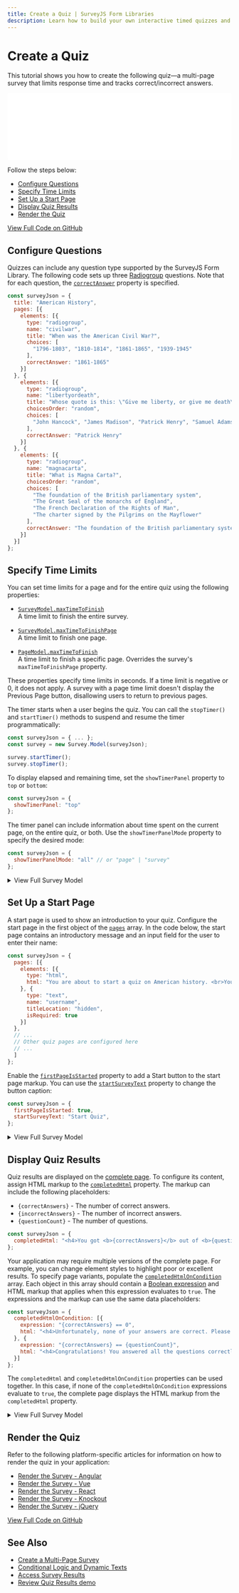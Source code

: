 ```yaml
---
title: Create a Quiz | SurveyJS Form Libraries
description: Learn how to build your own interactive timed quizzes and tests with SurveyJS. A step-by-step tutorial plus access to the full demo source code.
---
```

# Create a Quiz

This tutorial shows you how to create the following quiz&mdash;a multi-page survey that limits response time and tracks correct/incorrect answers. 

<iframe src="/proxy/github/code-examples/quiz/jquery/index.html"
    style="width:100%; border:0; border-radius: 4px; overflow:hidden;"
></iframe>

Follow the steps below:

- [Configure Questions](#configure-questions)
- [Specify Time Limits](#specify-time-limits)
- [Set Up a Start Page](#set-up-a-start-page)
- [Display Quiz Results](#display-quiz-results)
- [Render the Quiz](#render-the-quiz)

[View Full Code on GitHub](https://github.com/surveyjs/code-examples/tree/main/quiz/ (linkStyle))

## Configure Questions

Quizzes can include any question type supported by the SurveyJS Form Library. The following code sets up three [Radiogroup](https://surveyjs.io/Documentation/Library?id=questionradiogroupmodel) questions. Note that for each question, the [`correctAnswer`](https://surveyjs.io/Documentation/Library?id=Question#correctAnswer) property is specified.

```js
const surveyJson = {
  title: "American History",
  pages: [{
    elements: [{
      type: "radiogroup",
      name: "civilwar",
      title: "When was the American Civil War?",
      choices: [
        "1796-1803", "1810-1814", "1861-1865", "1939-1945"
      ],
      correctAnswer: "1861-1865"
    }]
  }, {
    elements: [{
      type: "radiogroup",
      name: "libertyordeath",
      title: "Whose quote is this: \"Give me liberty, or give me death\"?",
      choicesOrder: "random",
      choices: [
        "John Hancock", "James Madison", "Patrick Henry", "Samuel Adams"
      ],
      correctAnswer: "Patrick Henry"
    }]
  }, {
    elements: [{
      type: "radiogroup",
      name: "magnacarta",
      title: "What is Magna Carta?",
      choicesOrder: "random",
      choices: [
        "The foundation of the British parliamentary system",
        "The Great Seal of the monarchs of England",
        "The French Declaration of the Rights of Man",
        "The charter signed by the Pilgrims on the Mayflower"
      ],
      correctAnswer: "The foundation of the British parliamentary system"
    }]
  }]
};
```

## Specify Time Limits

You can set time limits for a page and for the entire quiz using the following properties:

- [`SurveyModel.maxTimeToFinish`](https://surveyjs.io/Documentation/Library?id=surveymodel#maxTimeToFinish)      
A time limit to finish the entire survey.

- [`SurveyModel.maxTimeToFinishPage`](https://surveyjs.io/Documentation/Library?id=surveymodel#maxTimeToFinishPage)      
A time limit to finish one page.

- [`PageModel.maxTimeToFinish`](https://surveyjs.io/Documentation/Library?id=pagemodel#maxTimeToFinish)      
A time limit to finish a specific page. Overrides the survey's `maxTimeToFinishPage` property.

These properties specify time limits in seconds. If a time limit is negative or 0, it does not apply. A survey with a page time limit doesn't display the Previous Page button, disallowing users to return to previous pages.

The timer starts when a user begins the quiz. You can call the `stopTimer()` and `startTimer()` methods to suspend and resume the timer programmatically:

```js
const surveyJson = { ... };
const survey = new Survey.Model(surveyJson);

survey.startTimer();
survey.stopTimer();
```

To display elapsed and remaining time, set the `showTimerPanel` property to `top` or `bottom`:

```js
const surveyJson = {
  showTimerPanel: "top"
};
```

The timer panel can include information about time spent on the current page, on the entire quiz, or both. Use the `showTimerPanelMode` property to specify the desired mode:

```js
const surveyJson = {
  showTimerPanelMode: "all" // or "page" | "survey"
};
```

<details>
  <summary>View Full Survey Model</summary>

```js
const surveyJson = {
  title: "American History",
  showProgressBar: "bottom",
  showTimerPanel: "top",
  maxTimeToFinishPage: 10,
  maxTimeToFinish: 25,
  pages: [{
    elements: [{
      type: "radiogroup",
      name: "civilwar",
      title: "When was the American Civil War?",
      choices: [
        "1796-1803", "1810-1814", "1861-1865", "1939-1945"
      ],
      correctAnswer: "1861-1865"
    }]
  }, {
    elements: [{
      type: "radiogroup",
      name: "libertyordeath",
      title: "Whose quote is this: \"Give me liberty, or give me death\"?",
      choicesOrder: "random",
      choices: [
        "John Hancock", "James Madison", "Patrick Henry", "Samuel Adams"
      ],
      correctAnswer: "Patrick Henry"
    }]
  }, {
    elements: [{
      type: "radiogroup",
      name: "magnacarta",
      title: "What is Magna Carta?",
      choicesOrder: "random",
      choices: [
        "The foundation of the British parliamentary system",
        "The Great Seal of the monarchs of England",
        "The French Declaration of the Rights of Man",
        "The charter signed by the Pilgrims on the Mayflower"
      ],
      correctAnswer: "The foundation of the British parliamentary system"
    }]
  }]
};
```
</details>

## Set Up a Start Page

A start page is used to show an introduction to your quiz. Configure the start page in the first object of the [`pages`](https://surveyjs.io/Documentation/Library?id=surveymodel#pages) array. In the code below, the start page contains an introductory message and an input field for the user to enter their name:

```js
const surveyJson = {
  pages: [{
    elements: [{
      type: "html",
      html: "You are about to start a quiz on American history. <br>You will have 10 seconds for every question and 25 seconds to end the quiz.<br>Enter your name below and click <b>Start Quiz</b> to begin."
    }, {
      type: "text",
      name: "username",
      titleLocation: "hidden",
      isRequired: true
    }]
  },
  // ...
  // Other quiz pages are configured here
  // ...
  ]
};
```

Enable the [`firstPageIsStarted`](https://surveyjs.io/Documentation/Library?id=surveymodel#firstPageIsStarted) property to add a Start button to the start page markup. You can use the [`startSurveyText`](https://surveyjs.io/Documentation/Library?id=surveymodel#startSurveyText) property to change the button caption:

```js
const surveyJson = {
  firstPageIsStarted: true,
  startSurveyText: "Start Quiz",
};
```

<details>
  <summary>View Full Survey Model</summary>

```js
const surveyJson = {
  title: "American History",
  showProgressBar: "bottom",
  showTimerPanel: "top",
  maxTimeToFinishPage: 10,
  maxTimeToFinish: 25,
  firstPageIsStarted: true,
  startSurveyText: "Start Quiz",
  pages: [{
    elements: [{
      type: "html",
      html: "You are about to start a quiz on American history. <br>You will have 10 seconds for every question and 25 seconds to end the quiz.<br>Enter your name below and click <b>Start Quiz</b> to begin."
    }, {
      type: "text",
      name: "username",
      titleLocation: "hidden",
      isRequired: true
    }]
  }, {
    elements: [{
      type: "radiogroup",
      name: "civilwar",
      title: "When was the American Civil War?",
      choices: [
        "1796-1803", "1810-1814", "1861-1865", "1939-1945"
      ],
      correctAnswer: "1861-1865"
    }]
  }, {
    elements: [{
      type: "radiogroup",
      name: "libertyordeath",
      title: "Whose quote is this: \"Give me liberty, or give me death\"?",
      choicesOrder: "random",
      choices: [
        "John Hancock", "James Madison", "Patrick Henry", "Samuel Adams"
      ],
      correctAnswer: "Patrick Henry"
    }]
  }, {
    elements: [{
      type: "radiogroup",
      name: "magnacarta",
      title: "What is Magna Carta?",
      choicesOrder: "random",
      choices: [
        "The foundation of the British parliamentary system",
        "The Great Seal of the monarchs of England",
        "The French Declaration of the Rights of Man",
        "The charter signed by the Pilgrims on the Mayflower"
      ],
      correctAnswer: "The foundation of the British parliamentary system"
    }]
  }]
};
```
</details>

## Display Quiz Results

Quiz results are displayed on the [complete page](https://surveyjs.io/Documentation/Library?id=design-survey-create-a-multi-page-survey#complete-page). To configure its content, assign HTML markup to the [`completedHtml`](https://surveyjs.io/Documentation/Library?id=surveymodel#completedHtml) property. The markup can include the following placeholders:

- `{correctAnswers}` - The number of correct answers.
- `{incorrectAnswers}` - The number of incorrect answers.
- `{questionCount}` - The number of questions.

```js
const surveyJson = {
  completedHtml: "<h4>You got <b>{correctAnswers}</b> out of <b>{questionCount}</b> correct answers.</h4>",
};
```

Your application may require multiple versions of the complete page. For example, you can change element styles to highlight poor or excellent results. To specify page variants, populate the [`completedHtmlOnCondition`](https://surveyjs.io/Documentation/Library?id=surveymodel#completedHtmlOnCondition) array. Each object in this array should contain a [Boolean expression](https://surveyjs.io/Documentation/Library?id=design-survey-conditional-display#boolean-expressions) and HTML markup that applies when this expression evaluates to `true`. The expressions and the markup can use the same data placeholders:

```js
const surveyJson = {
  completedHtmlOnCondition: [{
    expression: "{correctAnswers} == 0",
    html: "<h4>Unfortunately, none of your answers are correct. Please try again.</h4>"
  }, {
    expression: "{correctAnswers} == {questionCount}",
    html: "<h4>Congratulations! You answered all the questions correctly!</h4>"
  }]
};
```

The `completedHtml` and `completedHtmlOnCondition` properties can be used together. In this case, if none of the `completedHtmlOnCondition` expressions evaluate to `true`, the complete page displays the HTML markup from the `completedHtml` property.

<details>
  <summary>View Full Survey Model</summary>

```js
const surveyJson = {
  title: "American History",
  showProgressBar: "bottom",
  showTimerPanel: "top",
  maxTimeToFinishPage: 10,
  maxTimeToFinish: 25,
  firstPageIsStarted: true,
  startSurveyText: "Start Quiz",
  pages: [{
    elements: [{
      type: "html",
      html: "You are about to start a quiz on American history. <br>You will have 10 seconds for every question and 25 seconds to end the quiz.<br>Enter your name below and click <b>Start Quiz</b> to begin."
    }, {
      type: "text",
      name: "username",
      titleLocation: "hidden",
      isRequired: true
    }]
  }, {
    elements: [{
      type: "radiogroup",
      name: "civilwar",
      title: "When was the American Civil War?",
      choices: [
        "1796-1803", "1810-1814", "1861-1865", "1939-1945"
      ],
      correctAnswer: "1861-1865"
    }]
  }, {
    elements: [{
      type: "radiogroup",
      name: "libertyordeath",
      title: "Whose quote is this: \"Give me liberty, or give me death\"?",
      choicesOrder: "random",
      choices: [
        "John Hancock", "James Madison", "Patrick Henry", "Samuel Adams"
      ],
      correctAnswer: "Patrick Henry"
    }]
  }, {
    elements: [{
      type: "radiogroup",
      name: "magnacarta",
      title: "What is Magna Carta?",
      choicesOrder: "random",
      choices: [
        "The foundation of the British parliamentary system",
        "The Great Seal of the monarchs of England",
        "The French Declaration of the Rights of Man",
        "The charter signed by the Pilgrims on the Mayflower"
      ],
      correctAnswer: "The foundation of the British parliamentary system"
    }]
  }],
  completedHtml: "<h4>You got <b>{correctAnswers}</b> out of <b>{questionCount}</b> correct answers.</h4>",
  completedHtmlOnCondition: [{
    expression: "{correctAnswers} == 0",
    html: "<h4>Unfortunately, none of your answers are correct. Please try again.</h4>"
  }, {
    expression: "{correctAnswers} == {questionCount}",
    html: "<h4>Congratulations! You answered all the questions correctly!</h4>"
  }]
};
```
</details>

## Render the Quiz

Refer to the following platform-specific articles for information on how to render the quiz in your application:

- [Render the Survey - Angular](https://surveyjs.io/form-library/documentation/get-started-angular#render-the-survey)
- [Render the Survey - Vue](https://surveyjs.io/form-library/documentation/get-started-vue#render-the-survey)
- [Render the Survey - React](https://surveyjs.io/form-library/documentation/get-started-react#render-the-survey)
- [Render the Survey - Knockout](https://surveyjs.io/form-library/documentation/get-started-knockout#render-the-survey)
- [Render the Survey - jQuery](https://surveyjs.io/form-library/documentation/get-started-jquery#render-the-survey)

[View Full Code on GitHub](https://github.com/surveyjs/code-examples/tree/main/quiz/ (linkStyle))

## See Also

- [Create a Multi-Page Survey](https://surveyjs.io/Documentation/Library?id=design-survey-create-a-multi-page-survey)
- [Conditional Logic and Dynamic Texts](https://surveyjs.io/Documentation/Library?id=design-survey-conditional-logic)
- [Access Survey Results](https://surveyjs.io/Documentation/Library?id=handle-survey-results-access)
- [Review Quiz Results demo](https://surveyjs.io/form-library/examples/survey-quiz-results/)